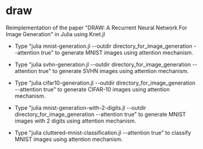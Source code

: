 # draw
Reimplementation of the paper "DRAW: A Recurrent Neural Network For Image Generation" in Julia using Knet.jl

* Type "julia mnist-generation.jl --outdir directory_for_image_generation --attention true" to generate MNIST images using attention mechanism.

* Type "julia svhn-generation.jl --outdir directory_for_image_generation --attention true" to generate SVHN images using attention mechanism.

* Type "julia cifar10-generation.jl --outdir directory_for_image_generation --attention true" to generate CIFAR-10 images using attention mechanism.

* Type "julia mnist-generation-with-2-digits.jl --outdir directory_for_image_generation --attention true" to generate MNIST images with 2 digits using attention mechanism.

* Type "julia cluttered-mnist-classification.jl --attention true" to classify MNIST images using attention mechanism.
